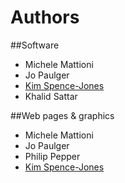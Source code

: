 # Authors
##Software
- Michele Mattioni
- Jo Paulger
- [Kim Spence-Jones](kim@spencejones.com)
- Khalid Sattar

##Web pages & graphics
- Michele Mattioni
- Jo Paulger
- Philip Pepper
- [Kim Spence-Jones](kim@spencejones.com)
